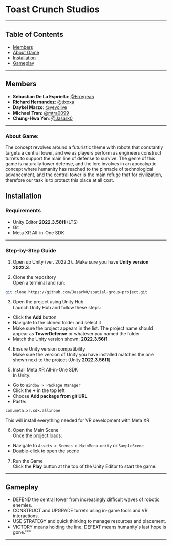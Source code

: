 # Toast Crunch Studios

---

## Table of Contents
- [Members](#members)
- [About Game](#about-game)
- [Installation](#installation)
- [Gameplay](#gameplay)

---

## Members
- **Sebastian De La Espriella**: [@Erregea5](https://github.com/Erregea5)
- **Richard Hernandez**: [@tixxxa](https://github.com/tixxxa)
- **Daykel Marzo**: [@yeyolive](https://github.com/yeyolive)
- **Michael Tran**: [@mtra0099](https://github.com/mtra0099)
- **Chung-Hwa Yen**: [@Jasark0](https://github.com/Jasark0)

---

### About Game:
The concept revolves around a futuristic theme with robots that constantly targets a central tower, 
and we as players perform as engineers construct turrets to support the main line of defense to survive.
The genre of this game is naturally tower defense, and the lore involves in an apocalyptic concept 
where humanity has reached to the pinnacle of technological advancement, and the central tower is the main
refuge that for civilization, therefore our task is to protect this place at all cost.


## Installation

### Requirements
- Unity Editor **2022.3.56f1** (LTS)
- Git
- Meta XR All-in-One SDK

---

### Step-by-Step Guide

1. Open up Unity (ver. 2022.3)...Make sure you have **Unity version 2022.3**.

2. Clone the repository  
Open a terminal and run:
```bash
git clone https://github.com/Jasark0/spatial-group-project.git
```

3. Open the project using Unity Hub  
Launch Unity Hub and follow these steps:
- Click the **Add** button
- Navigate to the cloned folder and select it
- Make sure the project appears in the list. The project name should appear as **TowerDefense** or whatever you named the folder
- Match the Unity version shown: **2022.3.56f1**

4. Ensure Unity version compatibility  
Make sure the version of Unity you have installed matches the one shown next to the project (Unity **2022.3.56f1**)

5. Install Meta XR All-in-One SDK  
In Unity:
- Go to `Window > Package Manager`
- Click the **+** in the top left
- Choose **Add package from git URL**
- Paste:
```text
com.meta.xr.sdk.allinone
```
This will install everything needed for VR development with Meta XR

6. Open the Main Scene  
Once the project loads:
- Navigate to `Assets > Scenes > MainMenu.unity` or `SampleScene`
- Double-click to open the scene

7. Run the Game  
Click the **Play** button at the top of the Unity Editor to start the game.

---

## Gameplay

- DEFEND the central tower from increasingly difficult waves of robotic enemies.
- CONSTRUCT and UPGRADE turrets using in-game tools and VR interactions.
- USE STRATEGY and quick thinking to manage resources and placement.
- VICTORY means holding the line; DEFEAT means humanity's last hope is gone."""

---